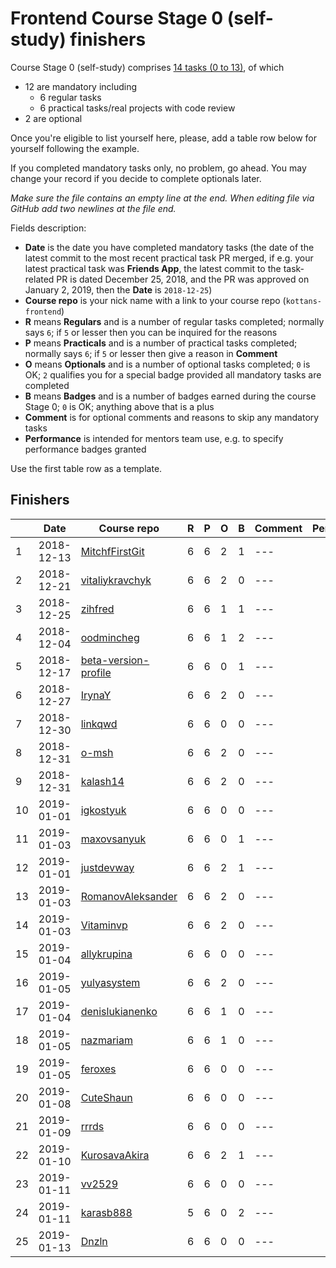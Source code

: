 # Frontend Course Stage 0 (self-study) finishers

Course Stage 0 (self-study) comprises
[14 tasks (0 to 13)](https://github.com/kottans/frontend/blob/master/contents.md),
of which
- 12 are mandatory including
  - 6 regular tasks
  - 6 practical tasks/real projects with code review
- 2 are optional

Once you're eligible to list yourself here, please, add
a table row below for yourself following the example.

If you completed mandatory tasks only, no problem, go ahead.
You may change your record if you decide to complete
optionals later.

_Make sure the file contains an empty line at the end._
_When editing file via GitHub add two newlines at the file end._

Fields description:
 * **Date** is the date you have completed mandatory tasks
   (the date of the latest commit to the most recent practical task PR merged,
   if e.g. your latest practical task was **Friends App**,
   the latest commit to the task-related PR is dated December 25, 2018,
   and the PR was approved on January 2, 2019,
   then the **Date** is `2018-12-25`)
 * **Course repo** is your nick name with a link to your
   course repo (`kottans-frontend`)
 * **R** means **Regulars** and is a number of regular tasks completed;
   normally says `6`; if `5` or lesser then you can
   be inquired for the reasons
 * **P** means **Practicals** and is a number of practical tasks completed;
   normally says `6`; if `5` or lesser then give a reason in **Comment**
 * **O** means **Optionals** and is a number of optional tasks
   completed;
   `0` is OK; `2` qualifies you for a special badge
   provided all mandatory tasks are completed
 * **B** means **Badges** and is a number of badges earned during
   the course Stage 0; `0` is OK; anything above that is a plus
 * **Comment** is for optional comments and reasons to skip any mandatory
   tasks
 * **Performance** is intended for mentors team use, e.g.
   to specify performance badges granted

Use the first table row as a template.

## Finishers

|  |    Date    | Course repo    | R | P | O | B | Comment | Performance |
|--| ---------- | -------------- | - | - | - | - | ------- | ----------- |
|1 | 2018-12-13 | [MitchfFirstGit](https://github.com/MitchfFirstGit/kottans-frontend) | 6 | 6 | 2 | 1 | --- | |
|2 | 2018-12-21 | [vitaliykravchyk](https://github.com/vitaliykravchyk/kottans-frontend) | 6 | 6 | 2 | 0 | --- | |
|3 | 2018-12-25 | [zihfred](https://github.com/zihfred/kottans-frontend) | 6 | 6 | 1 | 1 | --- | |
|4 | 2018-12-04 | [oodmincheg](https://github.com/oodmincheg/kottans-frontend) | 6 | 6 | 1 | 2 | --- | |
|5 | 2018-12-17 | [beta-version-profile](https://github.com/beta-version-profile/kottans-frontend) | 6 | 6 | 0 | 1 | --- | |
|6 | 2018-12-27 | [IrynaY](https://github.com/IrynaY/kottans-frontend) | 6 | 6 | 2 | 0 | --- | |
|7 | 2018-12-30 | [linkqwd](https://github.com/linkqwd/kottans_frontend) | 6 | 6 | 0 | 0 | --- | |
|8 | 2018-12-31 | [o-msh](https://github.com/o-msh/kottans-frontend) | 6 | 6 | 2 | 0 | --- | |
|9 | 2018-12-31 | [kalash14](https://github.com/kalash14/kottans-frontend) | 6 | 6 | 2 | 0 | --- | |
|10| 2019-01-01 | [igkostyuk](https://github.com/igkostyuk/kottans-frontend) | 6 | 6 | 0 | 0 | --- | |
|11| 2019-01-03 | [maxovsanyuk](https://github.com/maxovsanyuk/kottans-frontend) | 6 | 6 | 0 | 1 | --- | |
|12| 2019-01-01 | [justdevway](https://github.com/justdevway/kottans-frontend) | 6 | 6 | 2 | 1 | --- | |
|13| 2019-01-03 | [RomanovAleksander](https://github.com/RomanovAleksander/kottans-frontend) | 6 | 6 | 2 | 0 | --- | |
|14| 2019-01-03 | [Vitaminvp](https://github.com/Vitaminvp/kottans-frontend) | 6 | 6 | 2 | 0 | --- | |
|15| 2019-01-04 | [allykrupina](https://github.com/allykrupina/kottans-frontend) | 6 | 6 | 0 | 0 | --- | |
|16| 2019-01-05 | [yulyasystem](https://github.com/yulyasystem/kottans-frontend) | 6 | 6 | 2 | 0 | --- | |
|17| 2019-01-04 | [denislukianenko](https://github.com/denislukianenko/kottans-frontend) | 6 | 6 | 1 | 0 | --- | |
|18| 2019-01-05 | [nazmariam](https://github.com/nazmariam/kottans-frontend) | 6 | 6 | 1 | 0 | --- | |
|19| 2019-01-05 | [feroxes](https://github.com/feroxes/kottans_frontend) | 6 | 6 | 0 | 0 | --- | |
|20| 2019-01-08 | [CuteShaun](https://github.com/CuteShaun/kottans-frontend) | 6 | 6 | 0 | 0 | --- | |
|21| 2019-01-09 | [rrrds](https://github.com/rrrds/kottans-frontend) | 6 | 6 | 0 | 0 | --- | |
|22| 2019-01-10 | [KurosavaAkira](https://github.com/KurosavaAkira/kottans-frontend) | 6 | 6 | 2 | 1 | --- | |
|23| 2019-01-11 | [vv2529](https://github.com/vv2529/kottans-frontend) | 6 | 6 | 0 | 0 | --- | |
|24| 2019-01-11 | [karasb888](https://github.com/Karasb888/kottans-frontend) | 5 | 6 | 0 | 2 | --- | |
|25| 2019-01-13 | [Dnzln](https://github.com/dnzln/kottans-frontend) | 6 | 6 | 0 | 0 | --- | |

